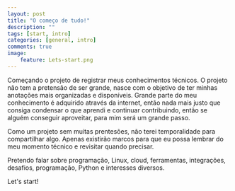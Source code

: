 ```yaml
---
layout: post
title: "O começo de tudo!"
description: ""
tags: [start, intro]
categories: [general, intro]
comments: true
image:
    feature: Lets-start.png
---
```


Começando o projeto de registrar meus conhecimentos técnicos. O projeto não tem a pretensão de ser grande, nasce com o objetivo de ter minhas anotações mais organizadas e disponíveis. Grande parte do meu conhecimento é adquirido através da internet, então nada mais justo que consiga condensar o que aprendi e continuar contribuindo, então se alguém conseguir aproveitar, para mim será um grande passo.

Como um projeto sem muitas prentesões, não terei temporalidade para compartilhar algo. Apenas existirão marcos para que eu possa lembrar do meu momento técnico e revisitar quando precisar.

Pretendo falar sobre programação, Linux, cloud, ferramentas, integrações, desafios, programação, Python e interesses diversos.

Let's start!